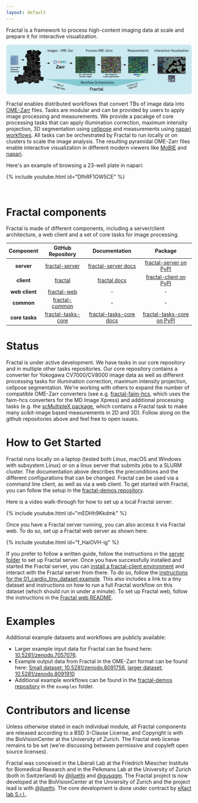 ```yaml
---
layout: default
---
```


Fractal is a framework to process high-content imaging data at scale and prepare it for interactive visualization.

![Fractal_Overview](assets/fractal_overview.jpg)

Fractal enables distributed workflows that convert TBs of image data into [OME-Zarr](https://ngff.openmicroscopy.org) files. Tasks are modular and can be provided by users to apply image processing and measurements. We provide a pacakge of core processing tasks that can apply  illumination correction, maximum intensity projection, 3D segmentation using [cellpose](https://cellpose.readthedocs.io/en/latest/) and measurements using [napari workflows](https://github.com/haesleinhuepf/napari-workflows). All tasks can be orchestrated by Fractal to run locally or on clusters to scale the image analysis. The resulting pyramidal OME-Zarr files enable interactive visualization in different modern viewers like [MoBIE](https://imagej.net/plugins/mobie) and [napari](https://napari.org/stable/). 

Here's an example of browsing a 23-well plate in napari:

{% include youtube.html id="DfhRF1OW5CE" %}

<br/>
  
# Fractal components

Fractal is made of different components, including a server/client architecture, a web client and a set of core tasks for image processing.

|  **Component** 	|                                  **GitHub Repository**                                 	|                                      **Documentation**                                     	|                                **Package**                                	|
|:--------------:	|:--------------------------------------------------------------------------------------:	|:------------------------------------------------------------------------------------------:	|:-------------------------------------------------------------------------:	|
|   **server**   	|     [fractal-server](https://github.com/fractal-analytics-platform/fractal-server)     	|     [fractal-server docs](https://fractal-analytics-platform.github.io/fractal-server)     	|     [fractal-server on PyPI](https://pypi.org/project/fractal-server)     	|
|   **client**   	|            [fractal](https://github.com/fractal-analytics-platform/fractal)            	|       [fractal docs](https://fractal-analytics-platform.github.io/fractal)                  	|     [fractal-client on PyPI](https://pypi.org/project/fractal-client)     	|
|  **web client**  	|        [fractal-web](https://github.com/fractal-analytics-platform/fractal-web)          	|                                              -                                             	|                                     -                                     	|
|   **common**   	|     [fractal-common](https://github.com/fractal-analytics-platform/fractal-common)     	|                                              -                                             	|                                     -                                     	|
| **core tasks** 	| [fractal-tasks-core](https://github.com/fractal-analytics-platform/fractal-tasks-core) 	| [fractal-tasks-core docs](https://fractal-analytics-platform.github.io/fractal-tasks-core) 	| [fractal-tasks-core on PyPI](https://pypi.org/project/fractal-tasks-core) 	|


# Status

Fractal is under active development. We have tasks in our core repository and in multiple other tasks repositories. Our core repository contains a converter for Yokogawa CV7000/CV8000 image data as well as different processing tasks for illumination correction, maximum intensity projection, cellpose segmentation.
We're working with others to expand the number of compatible OME-Zarr converters (see e.g. [fractal-faim-hcs](https://github.com/jluethi/fractal-faim-hcs), which uses the faim-hcs converters for the MD Image Xpress) and additional processing tasks (e.g. the [scMultipleX package](https://github.com/fmi-basel/gliberal-scMultipleX), which contains a Fractal task to make many scikit-image based measurements in 2D and 3D). Follow along on the github repositories above and feel free to open issues.

# How to Get Started
Fractal runs locally on a laptop (tested both Linux, macOS and Windows with subsystem Linux) or on a linux server that submits jobs to a SLURM cluster. The documentation above describes the preconditions and the different configurations that can be changed. Fractal can be used via a command line client, as well as via a web client. To get started with Fractal, you can follow the setup in the [fractal-demos repository](https://github.com/fractal-analytics-platform/fractal-demos).

Here is a video walk-through for how to set up a local Fractal server:

{% include youtube.html id="mEDHh9Kkdmk" %}
<br/>

Once you have a Fractal server running, you can also access it via Fractal web. To do so, set up a Fractal web server as shown here:

{% include youtube.html id="f_HaiOVH-ig" %}
<br/>

If you prefer to follow a written guide, follow the instructions in the [server folder](https://github.com/fractal-analytics-platform/fractal-demos/tree/main/examples/server) to set up Fractal server. Once you have successfully installed and started the Fractal server, you can [install a fractal-client environment](https://github.com/fractal-analytics-platform/fractal-demos/tree/main/examples/00_user_setup) and interact with the Fractal server from there. To do so, follow the [instructions for the 01_cardio_tiny_dataset example](https://github.com/fractal-analytics-platform/fractal-demos/tree/main/examples/01_cardio_tiny_dataset). This also includes a link to a tiny dataset and instructions on how to run a full Fractal workflow on this dataset (which should run in under a minute).
To set up Fractal web, follow the instructions in the [Fractal web README](https://github.com/fractal-analytics-platform/fractal-web).
<br/>

# Examples

Additional example datasets and workflows are publicly available:
* Larger example input data for Fractal can be found here: [10.5281/zenodo.7057076](https://doi.org/10.5281/zenodo.7057076).
* Example output data from Fractal in the OME-Zarr format can be found here: [Small dataset: 10.5281/zenodo.8091756](https://doi.org/10.5281/zenodo.8091756), [larger dataset: 10.5281/zenodo.8091910](https://doi.org/10.5281/zenodo.8091910)
* Additional example workflows can be found in the [fractal-demos repository](https://github.com/fractal-analytics-platform/fractal-demos) in the `examples` folder. 

# Contributors and license

Unless otherwise stated in each individual module, all Fractal components are released according to a BSD 3-Clause License, and Copyright is with the BioVisionCenter at the University of Zurich. The Fractal web license remains to be set (we're discussing between permissive and copyleft open source licenses).

Fractal was conceived in the Liberali Lab at the Friedrich Miescher Institute for Biomedical Research and in the Pelkmans Lab at the University of Zurich (both in Switzerland) by [@jluethi](https://github.com/jluethi) and [@gusqgm](https://github.com/gusqgm). The Fractal project is now developed at the BioVisionCenter at the Unviersity of Zurich and the project lead is with [@jluethi](https://github.com/jluethi). The core development is done under contract by [eXact lab S.r.l.](https://www.exact-lab.it).
